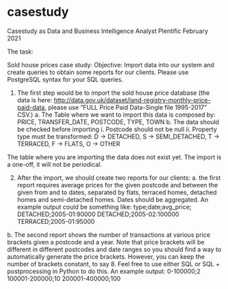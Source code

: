 # casestudy
Casestudy as Data and Business Intelligence Analyst Plentific February 2021

The task:

Sold house prices case study:
Objective: Import data into our system and create queries to obtain some reports for our clients.
Please use PostgreSQL syntax for your SQL queries.
1. The first step would be to import the sold house price database (the data is here:
http://data.gov.uk/dataset/land-registry-monthly-price-paid-data, please use “FULL Price
Paid Data-Single file 1995-2017” CSV.)
a. The Table where we want to import this data is composed by: PRICE,
TRANSFER_DATE, POSTCODE, TYPE, TOWN
b. The data should be checked before importing
i. Postcode should not be null
ii. Property type must be transformed: D -> DETACHED, S -> SEMI_DETACHED,
T -> TERRACED, F -> FLATS, O -> OTHER

The table where you are importing the data does not exist yet. The import is a one-off, it
will not be periodical.

2. After the import, we should create two reports for our clients:
a. the first report requires average prices for the given postcode and between the
given from and to dates, separated by flats, terraced homes, detached homes and
semi-detached homes. Dates should be aggregated. An example output could be
something like:
type;date;avg_price;
DETACHED;2005-01:90000
DETACHED;2005-02:100000
TERRACED;2005-01:95000

b. The second report shows the number of transactions at various price brackets given
a postcode and a year. Note that price brackets will be different in different
postcodes and date ranges so you should find a way to automatically generate the
price brackets. However, you can keep the number of brackets constant, to say 8.
Feel free to use either SQL or SQL + postprocessing in Python to do this.
An example output:
0-100000;2
100001-200000;10
200001-400000;100
